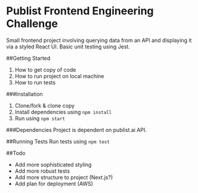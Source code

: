 # Publist Frontend Engineering Challenge

Small frontend project involving querying data from an API and displaying it via a styled React UI. Basic unit testing using Jest.

##Getting Started

1.  How to get copy of code
2.  How to run project on local machine
3.  How to run tests

###Installation

1.  Clone/fork & clone copy
2.  Install dependencies using `npm install`
3.  Run using `npm start`

###Dependencies
Project is dependent on publist.ai API.

##Running Tests
Run tests using `npm test`

##Todo

- Add more sophisticated styling
- Add more robust tests
- Add more structure to project (Next.js?)
- Add plan for deployment (AWS)
